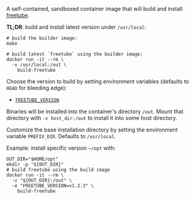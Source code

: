 A self-contained, sandboxed container image that will build and install
[freetube](https://freetubeapp.io/).

**TL;DR**: build and install latest version under `/usr/local`:
```
# build the builder image:
make

# build latest `freetube` using the builder image:
docker run -it --rm \
  -v /usr/local:/out \
    build-freetube
```

Choose the version to build by setting environment variables (defaults to
`HEAD` for bleeding edge):
- [`FREETUBE_VERSION`](https://freetubeapp.io/releases)

Binaries will be installed into the container's directory `/out`. Mount that
directory with `-v host_dir:/out` to install it into some host directory.

Customize the base installation directory by setting the environment variable
`PREFIX_DIR`. Defaults to `/usr/local`.

Example: install specific version `~/opt` with:
```
OUT_DIR="$HOME/opt"
mkdir -p "${OUT_DIR}"
# build freetube using the build image
docker run -it --rm \
  -v "${OUT_DIR}:/out" \
  -e "FREETUBE_VERSION=v1.2.3" \
    build-freetube
```
